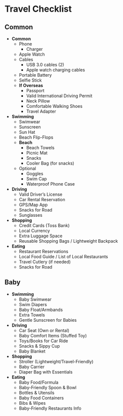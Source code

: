 # Travel Checklist

## Common

- **Common**
  - Phone
    - Charger
  - Apple Watch
  - Cables
    - USB 3.0 cables (2)
    - Apple watch charging cables
  - Portable Battery
  - Selfie Stick
  - **If Overseas**
    - Passport
    - Valid International Driving Permit
    - Neck Pillow
    - Comfortable Walking Shoes
    - Travel Adapter
- **Swimming**
  - Swimwear
  - Sunscreen
  - Sun Hat
  - Beach Flip-Flops
  - **Beach**
    - Beach Towels
    - Picnic Mat
    - Snacks
    - Cooler Bag (for snacks)
  - Optional
    - Goggles
    - Swim Cap
    - Waterproof Phone Case
- **Driving**
  - Valid Driver’s License
  - Car Rental Reservation
  - GPS/Map App
  - Snacks for Road
  - Sunglasses
- **Shopping**
  - Credit Cards (Toss Bank)
  - Local Currency
  - Extra Luggage Space
  - Reusable Shopping Bags / Lightweight Backpack
- **Eating**
  - Restaurant Reservations
  - Local Food Guide / List of Local Restaurants
  - Travel Cutlery (if needed)
  - Snacks for Road


## Baby

- **Swimming**
  - Baby Swimwear
  - Swim Diapers
  - Baby Float/Armbands
  - Extra Towels
  - Gentle Sunscreen for Babies
- **Driving**
  - Car Seat (Own or Rental)
  - Baby Comfort Items (Stuffed Toy)
  - Toys/Books for Car Ride
  - Snacks & Sippy Cup
  - Baby Blanket
- **Shopping**
  - Stroller (Lightweight/Travel-Friendly)
  - Baby Carrier
  - Diaper Bag with Essentials
- **Eating**
  - Baby Food/Formula
  - Baby-Friendly Spoon & Bowl
  - Bottles & Utensils
  - Baby Food Containers
  - Bibs & Wipes
  - Baby-Friendly Restaurants Info

